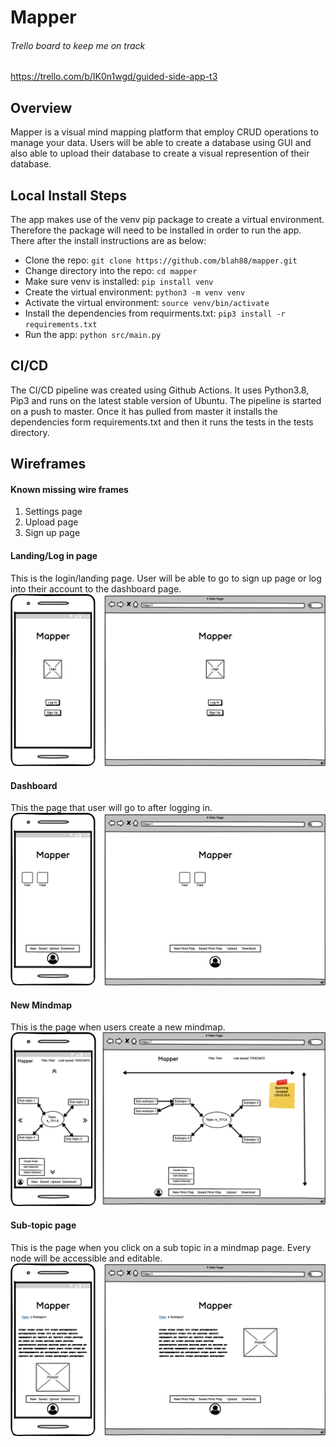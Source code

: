 # Mapper

###### Trello board to keep me on track
https://trello.com/b/IK0n1wgd/guided-side-app-t3


## Overview
Mapper is a visual mind mapping platform that employ CRUD operations to manage your data. Users will be able to create a database using GUI and also able to upload their database to create a visual represention of their database.


## Local Install Steps
The app makes use of the venv pip package to create a virtual environment. Therefore the package will need to be installed in order to run the app. There after the install instructions are as below:
- Clone the repo: `git clone https://github.com/blah88/mapper.git`
- Change directory into the repo: `cd mapper`
- Make sure venv is installed: `pip install venv`
- Create the virtual environment: `python3 -m venv venv`
- Activate the virtual environment: `source venv/bin/activate`
- Install the dependencies from requirments.txt: `pip3 install -r requirements.txt`
- Run the app: `python src/main.py`

## CI/CD
The CI/CD pipeline was created using Github Actions. It uses Python3.8, Pip3 and runs on the latest stable version of Ubuntu. The pipeline is started on a push to master.
Once it has pulled from master it installs the dependencies form requirements.txt and then it runs the tests in the tests directory.

## Wireframes
#### Known missing wire frames

1. Settings page
2. Upload page
3. Sign up page

#### Landing/Log in page
This is the login/landing page. User will be able to go to sign up page or log into their account to the dashboard page. 
![](/wireframes/Login.png)

#### Dashboard
This the page that user will go to after logging in.
![](/wireframes/Dashboard.png)

#### New Mindmap
This is the page when users create a new mindmap.
![](wireframes/NewMindmap.png)

#### Sub-topic page
This is the page when you click on a sub topic in a mindmap page. Every node will be accessible and editable.
![](/wireframes/Subtopic.png)

